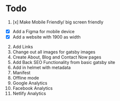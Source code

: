 # Todo

1. [x] Make Mobile Friendly/ big screen friendly

- [x] Add a Figma for mobile device
- [x] Add a website with 1900 as width

2. Add Links
3. Change out all images for gatsby images
4. Create About, Blog and Contact Now pages
5. Add Back SEO Functionality from basic gatsby site
6. Add in helmet with metadata
7. Manifest
8. Offline mode
9. Google Analytics
10. Facebook Analytics
11. Netlify Analytics
